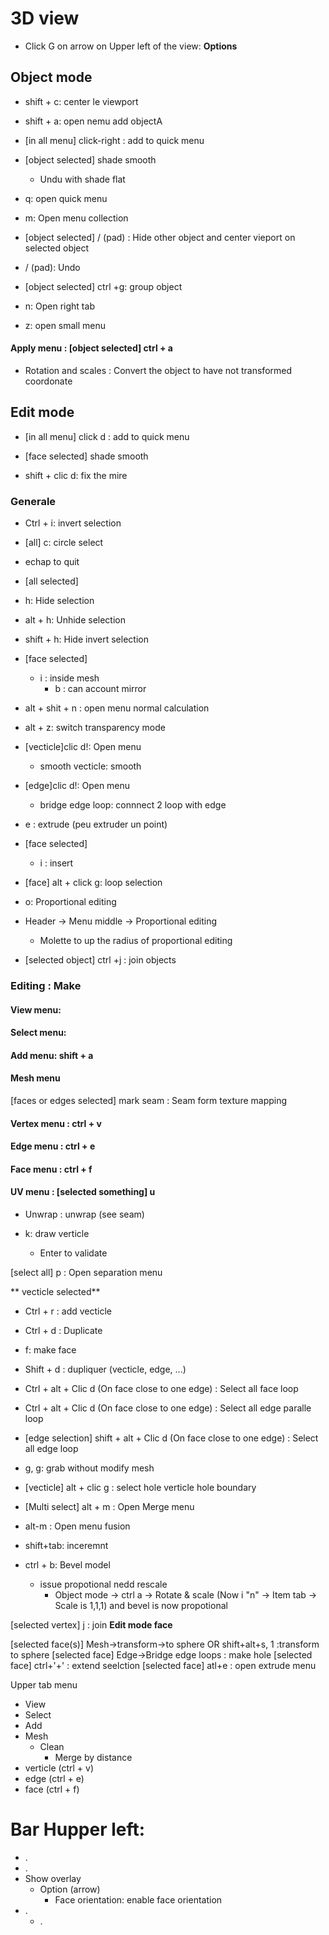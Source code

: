 # 3D view

 - Click G on arrow on Upper left of the view: **Options**

## Object mode
 - shift + c: center le viewport
 
 - shift + a: open nemu add objectA
 - [in all menu] click-right : add to quick menu
  - [object selected] shade smooth
    - Undu with shade flat
 - q: open quick menu
 - m: Open menu collection

 - [object selected] / (pad) : Hide other object and center vieport on selected object
  - / (pad): Undo
 - [object selected] ctrl +g: group object

- n: Open right tab 
- z: open small menu

#### Apply menu : [object selected] ctrl + a

 - Rotation and scales : Convert the object to have not transformed coordonate



## Edit mode
 - [in all menu] click d : add to quick menu
  - [face selected] shade smooth

- shift + clic d: fix the mire


### Generale

 - Ctrl + i: invert selection
 - [all] c: circle select 
  - echap to quit

 - [all selected]
  - h: Hide selection 
  - alt + h: Unhide selection 
  - shift + h: Hide invert selection 

- [face selected]
  - i : inside mesh
    - b : can account mirror

 - alt + shit + n : open menu normal calculation  
 - alt + z: switch transparency mode 

 - [vecticle]clic d!: Open menu
   - smooth vecticle: smooth
 - [edge]clic d!: Open menu
   - bridge edge loop: connnect 2 loop with edge
- e : extrude (peu extruder un point)
- [face selected] 
  - i : insert

 - [face] alt + click g: loop selection
- o: Proportional editing
- Header -> Menu middle -> Proportional editing
  - Molette to up the radius of proportional editing
- [selected object] ctrl +j : join objects

### Editing : Make

#### View menu:
#### Select menu:
#### Add menu: shift + a 
#### Mesh menu
[faces or edges selected] mark seam  : Seam form texture mapping

#### Vertex menu : ctrl + v
#### Edge menu : ctrl + e
#### Face menu : ctrl + f
#### UV menu : [selected something] u
 - Unwrap : unwrap (see seam)




 - k: draw verticle
   - Enter to validate

[select all] p : Open separation menu

** vecticle selected**
- Ctrl + r : add vecticle
- Ctrl + d : Duplicate
- f: make face
- Shift + d : dupliquer  (vecticle, edge, ...)

 - Ctrl + alt + Clic  d (On face close to one edge) : Select all face loop 
 - Ctrl + alt + Clic  d (On face close to one edge) : Select all edge paralle loop 
 - [edge selection] shift + alt + Clic  d (On face close to one edge) : Select all edge loop 

 - g, g: grab without modify mesh

 - [vecticle] alt + clic g : select hole verticle hole boundary

 - [Multi select] alt + m : Open Merge menu

- alt-m : Open menu fusion
- shift+tab: inceremnt

- ctrl + b: Bevel model
  - issue propotional nedd rescale 
    - Object mode -> ctrl a -> Rotate & scale (Now i "n" -> Item tab -> Scale is 1,1,1) and bevel is now propotional

[selected vertex] j : join 
**Edit mode face**

[selected face(s)] Mesh->transform->to sphere OR shift+alt+s, 1 :transform to sphere
[selected face]  Edge->Bridge edge loops : make hole
[selected face]  ctrl+'+' : extend seelction 
[selected face]  atl+e : open extrude menu 

Upper tab menu
- View
- Select
- Add
- Mesh 
  - Clean
    - Merge by distance
- verticle (ctrl + v)
- edge (ctrl + e)
- face (ctrl + f)

# Bar Hupper left:

- .
- .
- Show overlay
  - Option (arrow)
    - Face orientation: enable face orientation
- .
  - .
